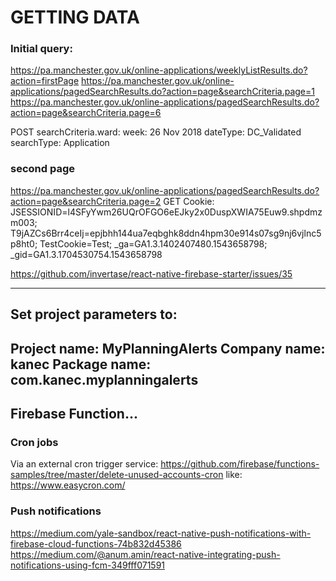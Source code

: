 # GETTING DATA

### Initial query:
https://pa.manchester.gov.uk/online-applications/weeklyListResults.do?action=firstPage
https://pa.manchester.gov.uk/online-applications/pagedSearchResults.do?action=page&searchCriteria.page=1
https://pa.manchester.gov.uk/online-applications/pagedSearchResults.do?action=page&searchCriteria.page=6

POST
searchCriteria.ward: 
week: 26 Nov 2018
dateType: DC_Validated
searchType: Application

### second page
https://pa.manchester.gov.uk/online-applications/pagedSearchResults.do?action=page&searchCriteria.page=2
GET
Cookie: JSESSIONID=l4SFyYwm26UQrOFGO6eEJky2x0DuspXWIA75Euw9.shpdmzm003; T9jAZCs6Brr4ceIj=epjbhh144ua7eqbghk8ddn4hpm30e914s07sg9nj6vjlnc5p8ht0; TestCookie=Test; _ga=GA1.3.1402407480.1543658798; _gid=GA1.3.1704530754.1543658798

https://github.com/invertase/react-native-firebase-starter/issues/35

---------------------------------------------------------
Set project parameters to:
---------------------------------------------------------
Project name:  MyPlanningAlerts
Company name:  kanec
Package name:  com.kanec.myplanningalerts
---------------------------------------------------------

## Firebase Function...

### Cron jobs
Via an external cron trigger service:
https://github.com/firebase/functions-samples/tree/master/delete-unused-accounts-cron
like:
https://www.easycron.com/

### Push notifications
https://medium.com/yale-sandbox/react-native-push-notifications-with-firebase-cloud-functions-74b832d45386
https://medium.com/@anum.amin/react-native-integrating-push-notifications-using-fcm-349fff071591

